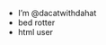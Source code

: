 - I’m @dacatwithdahat
- bed rotter
- html user

<!---
dacatwithdahat/dacatwithdahat is a ✨ special ✨ repository because its `README.md` (this file) appears on your GitHub profile.
You can click the Preview link to take a look at your changes.
--->
